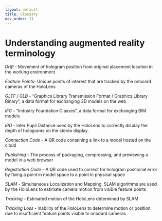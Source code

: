 ```yaml
---
layout: default
title: Glossary
nav_order: 11
---
```


# Understanding augmented reality terminology

_Drift_ - Movement of hologram position from original placement location in the working environment

_Feature Points_- Unique points of interest that are tracked by the onboard cameras of the HoloLens

_GLTF / GLB_ - “Graphics Library Transmission Format / Graphics Library Binary”, a data format for exchanging 3D models on the web

_IFC_ - “Industry Foundation Classes”, a data format for exchanging BIM models

_IPD_ - Inter Pupil Distance used by the HoloLens to correctly display the depth of holograms on the stereo display.

_Connection Code_ - A QR code containing a link to a model hosted on the cloud

_Publishing_ - The process of packaging, compressing, and previewing a model in a web browser

_Registration Code_ - A QR code used to correct for hologram positional error by fixing a point in model space to a point in physical space

_SLAM_ - Simultaneous Localization and Mapping. SLAM algorithms are used by the HoloLens to estimate camera motion from visible feature points

_Tracking_ - Estimated motion of the HoloLens determined by SLAM

_Tracking Loss_ - Inability of the HoloLens to determine motion or position due to insufficient feature points visible to onboard cameras
